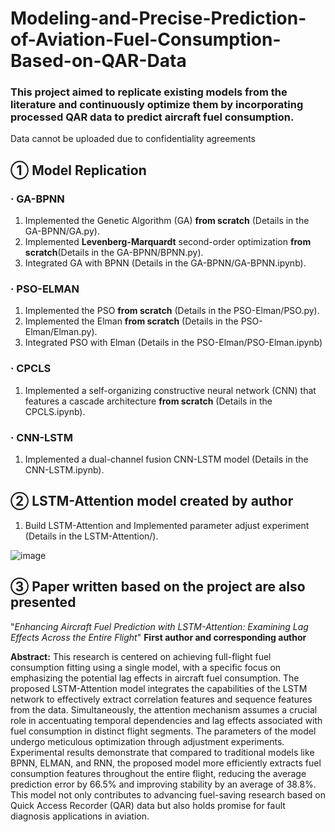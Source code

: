 # Modeling-and-Precise-Prediction-of-Aviation-Fuel-Consumption-Based-on-QAR-Data

### This project aimed to replicate existing models from the literature and continuously optimize them by incorporating processed QAR data to predict aircraft fuel consumption.

Data cannot be uploaded due to confidentiality agreements
## ① Model Replication

### · GA-BPNN

  1. Implemented the Genetic Algorithm (GA) **from scratch** (Details in the GA-BPNN/GA.py).
  2. Implemented **Levenberg-Marquardt** second-order optimization **from scratch**(Details in the GA-BPNN/BPNN.py).
  3. Integrated GA with BPNN (Details in the GA-BPNN/GA-BPNN.ipynb).

### · PSO-ELMAN

  1. Implemented the PSO **from scratch** (Details in the PSO-Elman/PSO.py).
  2. Implemented the Elman **from scratch** (Details in the PSO-Elman/Elman.py).
  3. Integrated PSO with Elman (Details in the PSO-Elman/PSO-Elman.ipynb)

### · CPCLS

  1. Implemented a self-organizing constructive neural network (CNN) that features a cascade architecture **from scratch** (Details in the CPCLS.ipynb).

### · CNN-LSTM

  1. Implemented a dual-channel fusion CNN-LSTM model (Details in the CNN-LSTM.ipynb).

## ② LSTM-Attention model created by author

  1. Build LSTM-Attention and Implemented parameter adjust experiment (Details in the LSTM-Attention/).
  
![image](https://github.com/Jbb-525/Modeling-and-Precise-Prediction-of-Aviation-Fuel-Consumption-Based-on-QAR-Data/assets/88278422/1647874b-d10a-4db0-84a1-2eb33c815cba)

## ③ Paper written based on the project are also presented

  "_Enhancing Aircraft Fuel Prediction with LSTM-Attention: Examining Lag Effects Across the Entire Flight_"   **First author and corresponding author**

**Abstract:** This research is centered on achieving full-flight fuel consumption fitting using a single model, with a specific focus on emphasizing the potential lag effects in aircraft fuel consumption. The proposed LSTM-Attention model integrates the capabilities of the LSTM network to effectively extract correlation features and sequence features from the data. Simultaneously, the attention mechanism assumes a crucial role in accentuating temporal dependencies and lag effects associated with fuel consumption in distinct flight segments. The parameters of the model undergo meticulous optimization through adjustment experiments. Experimental results demonstrate that compared to traditional models like BPNN, ELMAN, and RNN, the proposed model more efficiently extracts fuel consumption features throughout the entire flight, reducing the average prediction error by 66.5% and improving stability by an average of 38.8%. This model not only contributes to advancing fuel-saving research based on Quick Access Recorder (QAR) data but also holds promise for fault diagnosis applications in aviation.
